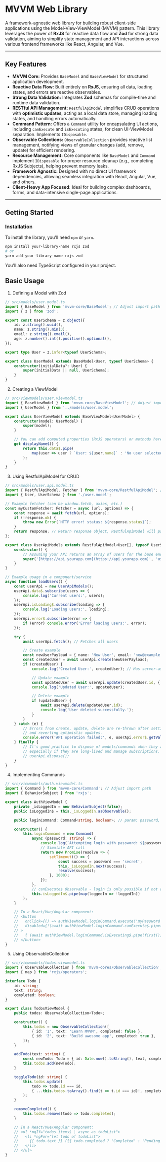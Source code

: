 # MVVM Web Library

A framework-agnostic web library for building robust client-side applications using the Model-View-ViewModel (MVVM) pattern. This library leverages the power of **RxJS** for reactive data flow and **Zod** for strong data validation, aiming to simplify state management and API interactions across various frontend frameworks like React, Angular, and Vue.

---

## Key Features

* **MVVM Core:** Provides `BaseModel` and `BaseViewModel` for structured application development.
* **Reactive Data Flow:** Built entirely on **RxJS**, ensuring all data, loading states, and errors are reactive observables.
* **Strong Data Validation:** Integrates **Zod** schemas for compile-time and runtime data validation.
* **RESTful API Management:** `RestfulApiModel` simplifies CRUD operations with **optimistic updates**, acting as a local data store, managing loading states, and handling errors automatically.
* **Command Pattern:** Offers a `Command` utility for encapsulating UI actions, including `canExecute` and `isExecuting` states, for clean UI-ViewModel separation. Implements `IDisposable`.
* **Observable Collections:** `ObservableCollection` provides reactive list management, notifying views of granular changes (add, remove, update) for efficient rendering.
* **Resource Management:** Core components like `BaseModel` and `Command` implement `IDisposable` for proper resource cleanup (e.g., completing RxJS Subjects), helping prevent memory leaks.
* **Framework Agnostic:** Designed with no direct UI framework dependencies, allowing seamless integration with React, Angular, Vue, and others.
* **Client-Heavy App Focused:** Ideal for building complex dashboards, forms, and data-intensive single-page applications.

---

## Getting Started

### Installation

To install the library, you'll need `npm` or `yarn`.

```bash
npm install your-library-name rxjs zod
# or
yarn add your-library-name rxjs zod
```


You'll also need TypeScript configured in your project.

## Basic Usage
1. Defining a Model with Zod

```typescript
// src/models/user.model.ts
import { BaseModel } from 'mvvm-core/BaseModel'; // Adjust import path
import { z } from 'zod';

export const UserSchema = z.object({
    id: z.string().uuid(),
    name: z.string().min(3),
    email: z.string().email(),
    age: z.number().int().positive().optional(),
});

export type User = z.infer<typeof UserSchema>;

export class UserModel extends BaseModel<User, typeof UserSchema> {
    constructor(initialData?: User) {
        super(initialData || null, UserSchema);
    }
}
```

2. Creating a ViewModel
```typescript
// src/viewmodels/user.viewmodel.ts
import { BaseViewModel } from 'mvvm-core/BaseViewModel'; // Adjust import path
import { UserModel } from '../models/user.model';

export class UserViewModel extends BaseViewModel<UserModel> {
    constructor(model: UserModel) {
        super(model);
    }

    // You can add computed properties (RxJS operators) or methods here
    get displayName$() {
        return this.data$.pipe(
            map(user => user ? `User: ${user.name}` : 'No user selected')
        );
    }
}
```

3. Using RestfulApiModel for CRUD

```typescript
// src/models/user.api.model.ts
import { RestfulApiModel, Fetcher } from 'mvvm-core/RestfulApiModel'; // Adjust import path
import { User, UserSchema } from './user.model';

// Example fetcher (can be window.fetch, axios, etc.)
const myCustomFetcher: Fetcher = async (url, options) => {
    const response = await fetch(url, options);
    if (!response.ok) {
        throw new Error(`HTTP error! status: ${response.status}`);
    }
    return response; // Return response object, RestfulApiModel will parse JSON
};

export class UserApiModels extends RestfulApiModel<User[], typeof UserSchema> {
    constructor() {
        // Assuming your API returns an array of users for the base endpoint
        super('[https://api.yourapp.com](https://api.yourapp.com)', 'users', myCustomFetcher, z.array(UserSchema));
    }
}
```

```typescript
// Example usage in a component/service
async function loadUsers() {
    const userApi = new UserApiModels();
    userApi.data$.subscribe(users => {
        console.log('Current users:', users);
    });
    userApi.isLoading$.subscribe(loading => {
        console.log('Loading users:', loading);
    });
    userApi.error$.subscribe(error => {
        if (error) console.error('Error loading users:', error);
    });

    try {
        await userApi.fetch(); // Fetches all users

        // Create example
        const newUserPayload = { name: 'New User', email: 'new@example.com' }; // No ID needed if server generates
        const createdUser = await userApi.create(newUserPayload);
        if (createdUser) {
            console.log('Created User:', createdUser); // Has server-assigned ID

            // Update example
            const updatedUser = await userApi.update(createdUser.id, { name: 'Updated User Name' });
            console.log('Updated User:', updatedUser);

            // Delete example
            if (updatedUser) {
                await userApi.delete(updatedUser.id);
                console.log('User deleted successfully.');
            }
        }
    } catch (e) {
        // Errors from create, update, delete are re-thrown after setting model.error$
        // and reverting optimistic updates.
        console.error('API operation failed:', e, userApi.error$.getValue());
    } finally {
        // It's good practice to dispose of models/commands when they are no longer needed,
        // especially if they are long-lived and manage subscriptions.
        // userApi.dispose(); 
    }
}
```

4. Implementing Commands

```typescript
// src/viewmodels/auth.viewmodel.ts
import { Command } from 'mvvm-core/Command'; // Adjust import path
import { BehaviorSubject } from 'rxjs';

export class AuthViewModel {
    private _isLoggedIn = new BehaviorSubject(false);
    public isLoggedIn$ = this._isLoggedIn.asObservable();

    public loginCommand: Command<string, boolean>; // param: password, result: success boolean

    constructor() {
        this.loginCommand = new Command(
            async (password: string) => {
                console.log(`Attempting login with password: ${password}`);
                // Simulate API call
                return new Promise(resolve => {
                    setTimeout(() => {
                        const success = password === 'secret';
                        this._isLoggedIn.next(success);
                        resolve(success);
                    }, 1000);
                });
            },
            // canExecute$ Observable - login is only possible if not already logged in
            this.isLoggedIn$.pipe(map(loggedIn => !loggedIn))
        );
    }

    // In a React/Vue/Angular component:
    // <button
    //   onClick={() => authViewModel.loginCommand.execute('myPassword')}
    //   disabled={!(await authViewModel.loginCommand.canExecute$.pipe(first()).toPromise()) || (await authViewModel.loginCommand.isExecuting$.pipe(first()).toPromise())}
    // >
    //   { (await authViewModel.loginCommand.isExecuting$.pipe(first()).toPromise()) ? 'Logging in...' : 'Login' }
    // </button>
}
```

5. Using ObservableCollection
```typescript
// src/viewmodels/todos.viewmodel.ts
import { ObservableCollection } from 'mvvm-cores/ObservableCollection'; // Adjust import path
import { map } from 'rxjs/operators';

interface Todo {
    id: string;
    text: string;
    completed: boolean;
}

export class TodosViewModel {
    public todos: ObservableCollection<Todo>;

    constructor() {
        this.todos = new ObservableCollection([
            { id: '1', text: 'Learn MVVM', completed: false },
            { id: '2', text: 'Build awesome app', completed: true },
        ]);
    }

    addTodo(text: string) {
        const newTodo: Todo = { id: Date.now().toString(), text, completed: false };
        this.todos.add(newTodo);
    }

    toggleTodo(id: string) {
        this.todos.update(
            todo => todo.id === id,
            { ...this.todos.toArray().find(t => t.id === id)!, completed: !this.todos.toArray().find(t => t.id === id)!.completed }
        );
    }

    removeCompleted() {
        this.todos.remove(todo => todo.completed);
    }

    // In a React/Vue/Angular component:
    // <ul *ngIf="todos.items$ | async as todoList">
    //   <li *ngFor="let todo of todoList">
    //     {{ todo.text }} ({{ todo.completed ? 'Completed' : 'Pending' }})
    //   </li>
    // </ul>
}
```